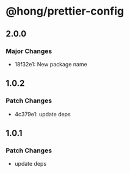 # @hong/prettier-config

## 2.0.0

### Major Changes

- 18f32e1: New package name

## 1.0.2

### Patch Changes

- 4c379e1: update deps

## 1.0.1

### Patch Changes

- update deps
